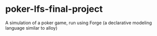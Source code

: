 # poker-lfs-final-project
A simulation of a poker game, run using Forge (a declarative modeling language similar to alloy)
